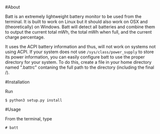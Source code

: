 #About

Batt is an extremely lightweight battery monitor to be used from the terminal.
It is built to work on Linux but it should also work on OSX and (theoretically)
on Windows. Batt will detect all batteries and combine them to output the 
current total mWh, the total mWh when full, and the current charge percentage.

It uses the ACPI battery information and thus, will not work on systems not
using ACPI. If your system does not use ```/sys/class/power_supply``` to store its
power information, you can easily configure batt to use the proper directory
for your system. To do this, create a file in your home directory named
".battrc" contaning the full path to the directory (including the final /).

#Installation

Run
```
$ python3 setup.py install
```

#Usage

From the terminal, type
```
# batt
```
